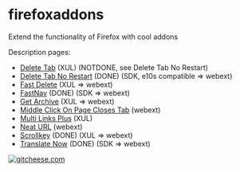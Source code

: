 # firefoxaddons
Extend the functionality of Firefox with cool addons

Description pages:

- [Delete Tab](https://addons.mozilla.org/firefox/addon/delete-tab/) (XUL) (NOTDONE, see Delete Tab No Restart)
- [Delete Tab No Restart](https://addons.mozilla.org/firefox/addon/delete-tab-no-restart/) (DONE) (SDK, e10s compatible => webext)
- [Fast Delete](https://addons.mozilla.org/firefox/addon/fast-delete/) (XUL => webext)
- [FastNav](https://addons.mozilla.org/firefox/addon/fastnav/) (DONE) (SDK => webext)
- [Get Archive](https://addons.mozilla.org/firefox/addon/get-archive/) (XUL => webext)
- [Middle Click On Page Closes Tab](https://addons.mozilla.org/firefox/addon/middle-click-on-page-close-tab/) (webext)
- [Multi Links Plus](https://addons.mozilla.org/firefox/addon/multi-links-plus/) (XUL)
- [Neat URL](https://addons.mozilla.org/firefox/addon/neat-url/) (webext)
- [Scrollkey](https://addons.mozilla.org/firefox/addon/scrollkey/) (DONE) (XUL => webext)
- [Translate Now](https://addons.mozilla.org/firefox/addon/translate-now/) (DONE) (SDK => webext)

[![gitcheese.com](https://s3.amazonaws.com/gitcheese-ui-master/images/badge.svg)](https://www.gitcheese.com/donate/users/544411/repos/36726603)
